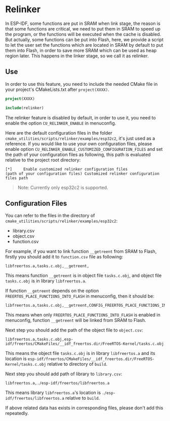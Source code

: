 # Relinker

In ESP-IDF, some functions are put in SRAM when link stage, the reason is that some functions are critical, we need to put them in SRAM to speed up the program, or the functions will be executed when the cache is disabled. But actually, some functions can be put into Flash, here, we provide a script to let the user set the functions which are located in SRAM by default to put them into Flash, in order to save more SRAM which can be used as heap region later. This happens in the linker stage, so we call it as relinker.

## Use

In order to use this feature, you need to include the needed CMake file in your project's CMakeLists.txt after `project(XXXX)`.

```cmake
project(XXXX)

include(relinker)
```

The relinker feature is disabled by default, in order to use it, you need to enable the option `CU_RELINKER_ENABLE` in menuconfig.

Here are the default configuration files in the folder `cmake_utilities/scripts/relinker/examples/esp32c2`, it's just used as a reference. If you would like to use your own configuration files, please enable option `CU_RELINKER_ENABLE_CUSTOMIZED_CONFIGURATION_FILES` and set the path of your configuration files as following, this path is evaluated relative to the project root directory:

```
[*]     Enable customized relinker configuration files
(path of your configuration files) Customized relinker configuration files path
```

> Note: Currently only esp32c2 is supported.

## Configuration Files

You can refer to the files in the directory of `cmake_utilities/scripts/relinker/examples/esp32c2`:

- library.csv
- object.csv
- function.csv

For example, if you want to link function `__getreent` from SRAM to Flash, firstly you should add it to `function.csv` file as following:

```
libfreertos.a,tasks.c.obj,__getreent,
```

This means function `__getreent` is in object file `tasks.c.obj`, and object file `tasks.c.obj` is in library `libfreertos.a`.

If function `__getreent` depends on the option `FREERTOS_PLACE_FUNCTIONS_INTO_FLASH` in menuconfig, then it should be:

```
libfreertos.a,tasks.c.obj,__getreent,CONFIG_FREERTOS_PLACE_FUNCTIONS_INTO_FLASH
```

This means when only `FREERTOS_PLACE_FUNCTIONS_INTO_FLASH` is enabled in menuconfig, function `__getreent` will be linked from SRAM to Flash.

Next step you should add the path of the object file to `object.csv`:

```
libfreertos.a,tasks.c.obj,esp-idf/freertos/CMakeFiles/__idf_freertos.dir/FreeRTOS-Kernel/tasks.c.obj
```

This means the object file `tasks.c.obj` is in library `libfreertos.a` and its location is `esp-idf/freertos/CMakeFiles/__idf_freertos.dir/FreeRTOS-Kernel/tasks.c.obj` relative to directory of `build`.

Next step you should add path of library to `library.csv`:

```
libfreertos.a,./esp-idf/freertos/libfreertos.a
```

This means library `libfreertos.a`'s location is `./esp-idf/freertos/libfreertos.a` relative to `build`.

If above related data has exists in corresponding files, please don't add this repeatedly.